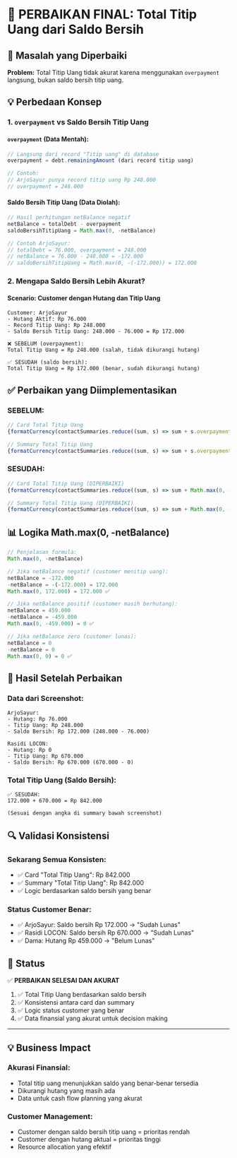 # 🔧 PERBAIKAN FINAL: Total Titip Uang dari Saldo Bersih

## 🚨 **Masalah yang Diperbaiki**

**Problem:** Total Titip Uang tidak akurat karena menggunakan `overpayment` langsung, bukan saldo bersih titip uang.

## 💡 **Perbedaan Konsep**

### **1. `overpayment` vs Saldo Bersih Titip Uang**

#### **`overpayment` (Data Mentah):**
```typescript
// Langsung dari record "Titip uang" di database
overpayment = debt.remainingAmount (dari record titip uang)

// Contoh:
// ArjoSayur punya record titip uang Rp 248.000
// overpayment = 248.000
```

#### **Saldo Bersih Titip Uang (Data Diolah):**
```typescript
// Hasil perhitungan netBalance negatif
netBalance = totalDebt - overpayment
saldoBersihTitipUang = Math.max(0, -netBalance)

// Contoh ArjoSayur:
// totalDebt = 76.000, overpayment = 248.000
// netBalance = 76.000 - 248.000 = -172.000
// saldoBersihTitipUang = Math.max(0, -(-172.000)) = 172.000
```

### **2. Mengapa Saldo Bersih Lebih Akurat?**

#### **Scenario: Customer dengan Hutang dan Titip Uang**
```
Customer: ArjoSayur
- Hutang Aktif: Rp 76.000
- Record Titip Uang: Rp 248.000
- Saldo Bersih Titip Uang: 248.000 - 76.000 = Rp 172.000

❌ SEBELUM (overpayment):
Total Titip Uang = Rp 248.000 (salah, tidak dikurangi hutang)

✅ SESUDAH (saldo bersih):
Total Titip Uang = Rp 172.000 (benar, sudah dikurangi hutang)
```

## ✅ **Perbaikan yang Diimplementasikan**

### **SEBELUM:**
```typescript
// Card Total Titip Uang
{formatCurrency(contactSummaries.reduce((sum, s) => sum + s.overpayment, 0))}

// Summary Total Titip Uang
{formatCurrency(contactSummaries.reduce((sum, s) => sum + s.overpayment, 0))}
```

### **SESUDAH:**
```typescript
// Card Total Titip Uang (DIPERBAIKI)
{formatCurrency(contactSummaries.reduce((sum, s) => sum + Math.max(0, -s.netBalance), 0))}

// Summary Total Titip Uang (DIPERBAIKI)
{formatCurrency(contactSummaries.reduce((sum, s) => sum + Math.max(0, -s.netBalance), 0))}
```

## 📊 **Logika Math.max(0, -netBalance)**

```typescript
// Penjelasan formula:
Math.max(0, -netBalance)

// Jika netBalance negatif (customer menitip uang):
netBalance = -172.000
-netBalance = -(-172.000) = 172.000
Math.max(0, 172.000) = 172.000 ✅

// Jika netBalance positif (customer masih berhutang):
netBalance = 459.000
-netBalance = -459.000
Math.max(0, -459.000) = 0 ✅

// Jika netBalance zero (customer lunas):
netBalance = 0
-netBalance = 0
Math.max(0, 0) = 0 ✅
```

## 🎯 **Hasil Setelah Perbaikan**

### **Data dari Screenshot:**
```
ArjoSayur:
- Hutang: Rp 76.000
- Titip Uang: Rp 248.000
- Saldo Bersih: Rp 172.000 (248.000 - 76.000)

Rasidi LOCON:
- Hutang: Rp 0
- Titip Uang: Rp 670.000
- Saldo Bersih: Rp 670.000 (670.000 - 0)
```

### **Total Titip Uang (Saldo Bersih):**
```
✅ SESUDAH:
172.000 + 670.000 = Rp 842.000

(Sesuai dengan angka di summary bawah screenshot)
```

## 🔍 **Validasi Konsistensi**

### **Sekarang Semua Konsisten:**
- ✅ Card "Total Titip Uang": Rp 842.000
- ✅ Summary "Total Titip Uang": Rp 842.000
- ✅ Logic berdasarkan saldo bersih yang benar

### **Status Customer Benar:**
- ✅ ArjoSayur: Saldo bersih Rp 172.000 → "Sudah Lunas"
- ✅ Rasidi LOCON: Saldo bersih Rp 670.000 → "Sudah Lunas"
- ✅ Dama: Hutang Rp 459.000 → "Belum Lunas"

## 🚀 **Status**

✅ **PERBAIKAN SELESAI DAN AKURAT**

1. ✅ Total Titip Uang berdasarkan saldo bersih
2. ✅ Konsistensi antara card dan summary
3. ✅ Logic status customer yang benar
4. ✅ Data finansial yang akurat untuk decision making

---

## 💡 **Business Impact**

### **Akurasi Finansial:**
- Total titip uang menunjukkan saldo yang benar-benar tersedia
- Dikurangi hutang yang masih ada
- Data untuk cash flow planning yang akurat

### **Customer Management:**
- Customer dengan saldo bersih titip uang = prioritas rendah
- Customer dengan hutang aktual = prioritas tinggi
- Resource allocation yang efektif
